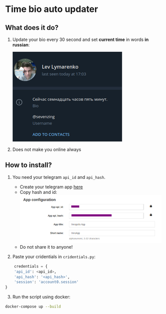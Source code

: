 Time bio auto updater
===

## What does it do?
1. Update your bio every 30 second and set **current time** in words **in russian**:

    ![](media/example.png)


2. Does not make you online always

## How to install?

1. You need your telegram `api_id` and `api_hash`. 
    
    + Create your telegram app [here](https://my.telegram.org/apps)
    + Copy hash and id: 
    ![](media/my_telegram.png)
    + Do not share it to anyone!

2. Paste your cridentials in `cridentials.py`:
```python
    credentials = {    
    'api_id': <api_id>,
    'api_hash': '<api_hash>',
    'session': 'account0.session'   
}
```
3. Run the script using docker:

```bash
docker-compose up --build
```
